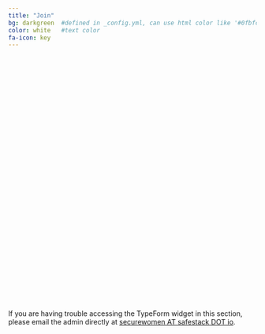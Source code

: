 ```yaml
---
title: "Join"
bg: darkgreen  #defined in _config.yml, can use html color like '#0fbfcf'
color: white   #text color
fa-icon: key
---
```


<!-- Change the width and height values to suit you best -->
<div class="typeform-widget" data-url="https://securewomen.typeform.com/to/s5RLl3" data-text="Secure Women Invite Request" style="width:100%;height:500px;"></div>
<script>(function(){var qs,js,q,s,d=document,gi=d.getElementById,ce=d.createElement,gt=d.getElementsByTagName,id='typef_orm',b='https://s3-eu-west-1.amazonaws.com/share.typeform.com/';if(!gi.call(d,id)){js=ce.call(d,'script');js.id=id;js.src=b+'widget.js';q=gt.call(d,'script')[0];q.parentNode.insertBefore(js,q)}})()</script>

If you are having trouble accessing the TypeForm widget in this section, please email the admin directly at <a href="mailto:securewomen@safestack.io">securewomen AT safestack DOT io</a>.